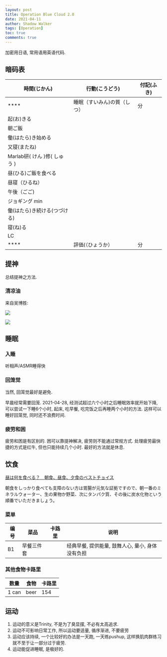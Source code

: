 ```yaml
---
layout: post
title: Operation Blue Cloud 2.0
date: 2021-04-11
author: Shadow Walker
tags: [Operation]
toc: true
comments: true
---
```


 加密用日语, 常用语用英语代码.  


## 暗码表

時間(じかん) | 行動(こうどう) | 付記(ふき)
---|---|---
**** | 睡眠（すいみん)の質（しつ） | 分
 | 起(お)きる | 
 | 朝ご飯 |
 | 働(はたら)き始める | 
 | 又寝(またね) |
 | Marlab研( けん )修( しゅう ) |
 | 昼(ひる)ご飯を食べる| 
 | 昼寝（ひるね）| 
  | 午後（ごご) |  
 | ジョギング  min| 
 | 働(はたら)き続ける(つづける) | 
 | 寝(ね)る |  
  | LC |
 **** | 評価(（ひょうか） | 分
 
## 提神

总结提神之方法.  

### 清凉油

来自吴博胜: 

![](https://lh3.googleusercontent.com/pw/ACtC-3fexpvHFymruAqmKmC7N5qf9p98xtpenT-mX9zzRrj-35HLCunIFQ2yUjp3hWAkqYbKUsShdC54cMSzhbqN7L3cxFKQ2-PpGmEAEUWTboJPMyJ6KAl-KiSjhqTKv-T1qdcRRp8ZVQJdRngNWMRM5TPj=w493-h443-no?authuser=0)

![](https://lh3.googleusercontent.com/pw/ACtC-3eowLcN8mVhg_IiBDsmtcTS67L34dTfgn5BDapA9XvLf2_g2H22-kljaV8Or1xs3l6J9GUX-oLnAT-BLdf8J3QQ8B0gMi4K5cFDECpST7f1H19vt7LO9vUExE5ZNnGd0vgUYTD6rxWsWYlM_MTB6gub=w496-h360-no?authuser=0)

## 睡眠

### 入睡

听相声/ASMR睡得快

### 回笼觉

当然, 回笼觉最好是避免. 

早晨经常需要回笼.  2021-04-28, 经测试超过六个小时之后睡眠效率就开始下降, 可以尝试一下睡6个小时, 起床, 吃早餐, 吃完饭之后再睡两个小时的方法. 这样可以睡好回笼觉, 同时还不浪费时间. 

### 疲劳和困

疲劳和困是有区别的. 困可以靠提神解决, 疲劳则不能通过常规方式. 处理疲劳最快捷的方式是红牛, 但也只能持续几个小时. 最好的方法就是休息. 

## 饮食

[昼は何を食べる？　朝食、昼食、夕食のベストチョイス](https://toyokeizai.net/articles/-/30848)

朝食をしっかり食べても支障のない方は胃腸が元気な証拠ですので、朝一番のミネラルウォーター、生の果物か野菜、次にタンパク質、その後に炭水化物という順番でいただきましょう。

### 菜单

编号| 菜品 |  卡路里 |说明 
---|---|---|---
B1|早餐三件套| |经典早餐, 提供能量, 鼓舞人心, 量小, 身体没有负担 

### 其他食物卡路里

数量 | 食物 | 卡路里
---|---|---
1 can | beer | 154


## 运动

1. 运动的意义是Trinity, 不是为了臭显摆, 不必有太高追求. 
2. 运动不可影响日常工作, 所以运动要适量, 循序渐进, 不要疲劳
3. 运动应该持续, 一个比较好的办法是一天跑, 一天练pushup, 这样换肌肉群练习就不至于让一部分过于疲劳. 
4. 运动能促进睡眠, 是极好的. 
